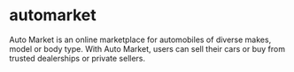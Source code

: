# automarket
Auto Market is an online marketplace for automobiles of diverse makes, model or body type. With Auto Market, users can sell their cars or buy from trusted dealerships or private sellers. 
